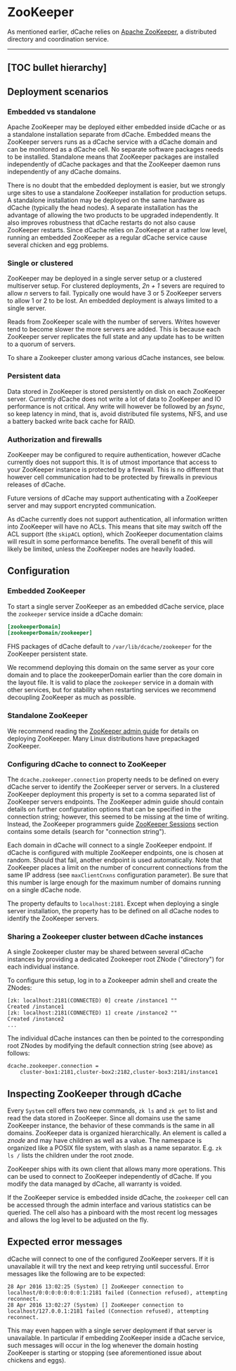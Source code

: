 ZooKeeper
=========

As mentioned earlier, dCache relies on [Apache ZooKeeper](https://zookeeper.apache.org), a distributed directory and coordination service.

-----
[TOC bullet hierarchy]
-----

## Deployment scenarios

### Embedded vs standalone

Apache ZooKeeper may be deployed either embedded inside dCache or as a standalone installation separate from dCache. Embedded means the ZooKeeper servers runs as a dCache service with a dCache domain and can be monitored as a dCache cell. No separate software packages needs to be installed. Standalone means that ZooKeeper packages are installed independently of dCache packages and that the ZooKeeper daemon runs independently of any dCache domains.

There is no doubt that the embedded deployment is easier, but we strongly urge sites to use a standalone ZooKeeper installation for production setups. A standalone installation may be deployed on the same hardware as dCache (typically the head nodes). A separate installation has the advantage of allowing the two products to be upgraded independently. It also improves robustness that dCache restarts do not also cause ZooKeeper restarts. Since dCache relies on ZooKeeper at a rather low level, running an embedded ZooKeeper as a regular dCache service cause several chicken and egg problems.

### Single or clustered

ZooKeeper may be deployed in a single server setup or a clustered multiserver setup. For clustered deployments, _2n + 1_ severs are required to allow _n_ servers to fail. Typically one would have 3 or 5 ZooKeeper servers to allow 1 or 2 to be lost. An embedded deployment is always limited to a single server.

Reads from ZooKeeper scale with the number of servers. Writes however tend to become slower the more servers are added. This is because each ZooKeeper server replicates the full state and any update has to be written to a quorum of servers.

To share a Zookeeper cluster among various dCache instances, see below.

### Persistent data

Data stored in ZooKeeper is stored persistently on disk on each ZooKeeper server. Currently dCache does not write a lot of data to ZooKeeper and IO performance is not critical. Any write will however be followed by an _fsync_, so keep latency in mind, that is, avoid distributed file systems, NFS, and use a battery backed write back cache for RAID.

### Authorization and firewalls

ZooKeeper may be configured to require authentication, however dCache currently does not support this. It is of utmost importance that access to your ZooKeeper instance is protected by a firewall. This is no different that however cell communication had to be protected by firewalls in previous releases of dCache.

Future versions of dCache may support authenticating with a ZooKeeper server and may support encrypted communication.

As dCache currently does not support authentication, all information written into ZooKeeper will have no ACLs.  This means that site may switch off the ACL support (the `skipACL` option), which ZooKeeper documentation claims will result in some performance benefits.  The overall benefit of this will likely be limited, unless the ZooKeeper nodes are heavily loaded.

## Configuration

### Embedded ZooKeeper

To start a single server ZooKeeper as an embedded dCache service, place the `zookeeper` service inside a dCache domain:

```ini
[zookeeperDomain]
[zookeeperDomain/zookeeper]
```

FHS packages of dCache default to `/var/lib/dcache/zookeeper` for the ZooKeeper persistent state.

We recommend deploying this domain on the same server as your core domain and to place the zookeeperDomain earlier than the core domain in the layout file. It is valid to place the `zookeeper` service in a domain with other services, but for stability when restarting services we recommend decoupling ZooKeeper as much as possible.

### Standalone ZooKeeper

We recommend reading the [ZooKeeper admin guide](https://zookeeper.apache.org/doc/current/zookeeperAdmin.html) for details on deploying ZooKeeper. Many Linux distributions have prepackaged ZooKeeper.

### Configuring dCache to connect to ZooKeeper

The `dcache.zookeeper.connection` property needs to be defined on every dCache server to identify the ZooKeeper server or servers. In a clustered ZooKeeper deployment this property is set to a comma separated list of ZooKeeper servers endpoints. The ZooKeeper admin guide should contain details on further configuration options that can be specified in the connection string; however, this seemed to be missing at the time of writing.  Instead, the ZooKeeper programmers guide [ZooKeeper Sessions](https://zookeeper.apache.org/doc/current/zookeeperProgrammers.html#ch_zkSessions) section contains some details (search for "connection string").

Each domain in dCache will connect to a single ZooKeeper endpoint.  If dCache is configured with multiple ZooKeeper endpoints, one is chosen at random.  Should that fail, another endpoint is used automatically.  Note that ZooKeeper places a limit on the number of concurrent connections from the same IP address (see `maxClientCnxns` configuration parameter).  Be sure that this number is large enough for the maximum number of domains running on a single dCache node.

The property defaults to `localhost:2181`. Except when deploying a single server installation, the property has to be defined on all dCache nodes to identify the ZooKeeper servers.

### Sharing a Zookeeper cluster between dCache instances

A single Zookeeper cluster may be shared between several dCache instances by providing a dedicated Zookeeper root ZNode ("directory") for each individual instance. 

To configure this setup, log in to a Zookeeper admin shell and create the ZNodes:

    [zk: localhost:2181(CONNECTED) 0] create /instance1 ""
    Created /instance1
    [zk: localhost:2181(CONNECTED) 1] create /instance2 ""
    Created /instance2
    ... 
    
The individual dCache instances can then be pointed to the corresponding root ZNodes by modifying the default connection string (see above) as follows:

    dcache.zookeeper.connection = 
        cluster-box1:2181,cluster-box2:2182,cluster-box3:2181/instance1


## Inspecting ZooKeeper through dCache

Every `System` cell offers two new commands, `zk ls` and `zk get` to list and read the data stored in ZooKeeper. Since all domains use the same ZooKeeper instance, the behavior of these commands is the same in all domains. ZooKeeper data is organized hierarchically. An element is called a _znode_ and may have children as well as a value. The namespace is organized like a POSIX file system, with slash as a name separator. E.g. `zk ls /` lists the children under the root znode.

ZooKeeper ships with its own client that allows many more operations. This can be used to connect to ZooKeeper independently of dCache. If you modify the data managed by dCache, all warranty is voided.

If the ZooKeeper service is embedded inside dCache, the `zookeeper` cell can be accessed through the admin interface and various statistics can be queried. The cell also has a pinboard with the most recent log messages and allows the log level to be adjusted on the fly.

## Expected error messages

dCache will connect to one of the configured ZooKeeper servers. If it is unavailable it will try the next and keep retrying until successful. Error messages like the following are to be expected:

    28 Apr 2016 13:02:25 (System) [] ZooKeeper connection to localhost/0:0:0:0:0:0:0:1:2181 failed (Connection refused), attempting reconnect.
    28 Apr 2016 13:02:27 (System) [] ZooKeeper connection to localhost/127.0.0.1:2181 failed (Connection refused), attempting reconnect.

This may even happen with a single server deployment if that server is unavailable. In particular if embedding ZooKeeper inside a dCache service, such messages will occur in the log whenever the domain hosting ZooKeeper is starting or stopping (see aforementioned issue about chickens and eggs).

